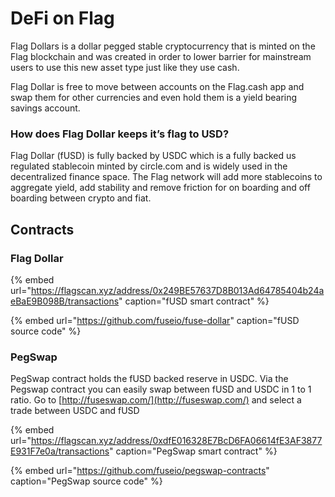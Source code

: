 # DeFi on Flag

Flag Dollars is a dollar pegged stable cryptocurrency that is minted on the Flag blockchain and was created in order to lower barrier for mainstream users to use this new asset type just like they use cash.

Flag Dollar is free to move between accounts on the Flag.cash app and swap them for other currencies and even hold them is a yield bearing savings account.

### How does Flag Dollar keeps it’s flag to USD?

Flag Dollar \(fUSD\) is fully backed by USDC which is a fully backed us regulated stablecoin minted by circle.com and is widely used in the decentralized finance space. The Flag network will add more stablecoins to aggregate yield, add stability and remove friction for on boarding and off boarding between crypto and fiat. 

## Contracts

### Flag Dollar

{% embed url="https://flagscan.xyz/address/0x249BE57637D8B013Ad64785404b24aeBaE9B098B/transactions" caption="fUSD smart contract" %}

{% embed url="https://github.com/fuseio/fuse-dollar" caption="fUSD source code" %}

### PegSwap

PegSwap contract holds the fUSD backed reserve in USDC. Via the Pegswap contract you can easily swap between fUSD and USDC in 1 to 1 ratio. Go to [http://fuseswap.com/](http://fuseswap.com/) and select a trade between USDC and fUSD

{% embed url="https://flagscan.xyz/address/0xdfE016328E7BcD6FA06614fE3AF3877E931F7e0a/transactions" caption="PegSwap smart contract" %}

{% embed url="https://github.com/fuseio/pegswap-contracts" caption="PegSwap source code" %}







